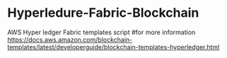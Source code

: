 # Hyperledure-Fabric-Blockchain
AWS Hyper ledger Fabric templates script
#for more information
https://docs.aws.amazon.com/blockchain-templates/latest/developerguide/blockchain-templates-hyperledger.html
